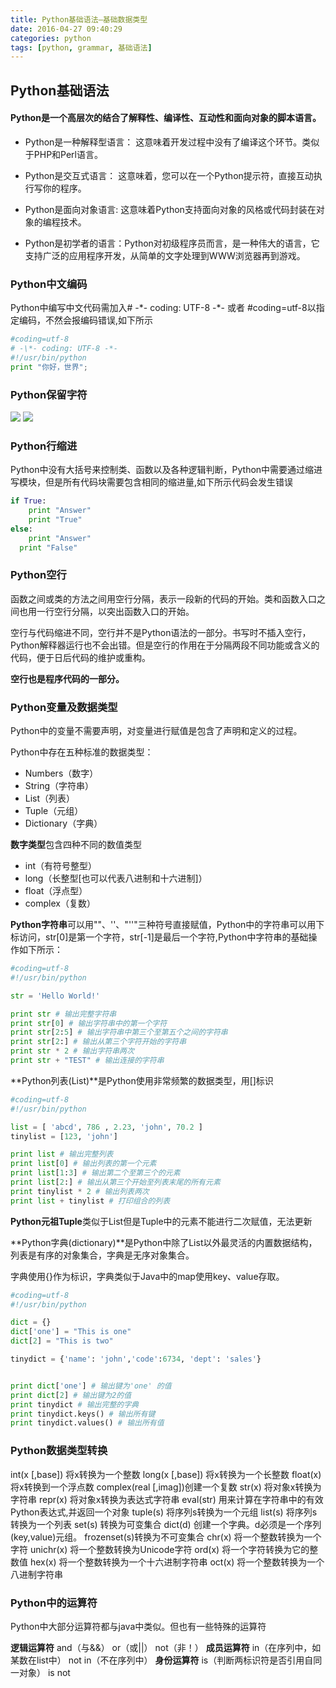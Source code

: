 ```yaml
---
title: Python基础语法—基础数据类型
date: 2016-04-27 09:40:29
categories: python
tags: [python, grammar, 基础语法]
---
```

## Python基础语法

#### Python是一个高层次的结合了解释性、编译性、互动性和面向对象的脚本语言。

- Python是一种解释型语言： 这意味着开发过程中没有了编译这个环节。类似于PHP和Perl语言。

- Python是交互式语言： 这意味着，您可以在一个Python提示符，直接互动执行写你的程序。

- Python是面向对象语言: 这意味着Python支持面向对象的风格或代码封装在对象的编程技术。

- Python是初学者的语言：Python对初级程序员而言，是一种伟大的语言，它支持广泛的应用程序开发，从简单的文字处理到WWW浏览器再到游戏。

<!-- more -->

### Python中文编码

Python中编写中文代码需加入# -\*- coding: UTF-8 -*- 或者 #coding=utf-8以指定编码，不然会报编码错误,如下所示

```Python
#coding=utf-8
# -\*- coding: UTF-8 -*-
#!/usr/bin/python
print "你好，世界";
```
### Python保留字符
![](https://static.tmaczhao.cn/images/python/python%E4%BF%9D%E7%95%99%E5%AD%97.png)
![](https://static.tmaczhao.cn/images/python/python%E4%BF%9D%E7%95%99%E5%AD%972.png)


### Python行缩进
Python中没有大括号来控制类、函数以及各种逻辑判断，Python中需要通过缩进写模块，但是所有代码块需要包含相同的缩进量,如下所示代码会发生错误
```python
if True:
    print "Answer"
    print "True"
else:
    print "Answer"
  print "False"
```

### Python空行
函数之间或类的方法之间用空行分隔，表示一段新的代码的开始。类和函数入口之间也用一行空行分隔，以突出函数入口的开始。

空行与代码缩进不同，空行并不是Python语法的一部分。书写时不插入空行，Python解释器运行也不会出错。但是空行的作用在于分隔两段不同功能或含义的代码，便于日后代码的维护或重构。

**空行也是程序代码的一部分。**

### Python变量及数据类型
Python中的变量不需要声明，对变量进行赋值是包含了声明和定义的过程。

Python中存在五种标准的数据类型：
- Numbers（数字）
- String（字符串）
- List（列表）
- Tuple（元组）
- Dictionary（字典）

**数字类型**包含四种不同的数值类型
- int（有符号整型）
- long（长整型[也可以代表八进制和十六进制]）
- float（浮点型）
- complex（复数）

**Python字符串**可以用""、''、"''"三种符号直接赋值，Python中的字符串可以用下标访问，str[0]是第一个字符，str[-1]是最后一个字符,Python中字符串的基础操作如下所示：
```Python
#coding=utf-8
#!/usr/bin/python

str = 'Hello World!'

print str # 输出完整字符串
print str[0] # 输出字符串中的第一个字符
print str[2:5] # 输出字符串中第三个至第五个之间的字符串
print str[2:] # 输出从第三个字符开始的字符串
print str * 2 # 输出字符串两次
print str + "TEST" # 输出连接的字符串
```

**Python列表(List)**是Python使用非常频繁的数据类型，用[]标识
```Python
#coding=utf-8
#!/usr/bin/python

list = [ 'abcd', 786 , 2.23, 'john', 70.2 ]
tinylist = [123, 'john']

print list # 输出完整列表
print list[0] # 输出列表的第一个元素
print list[1:3] # 输出第二个至第三个的元素
print list[2:] # 输出从第三个开始至列表末尾的所有元素
print tinylist * 2 # 输出列表两次
print list + tinylist # 打印组合的列表
```

**Python元祖Tuple**类似于List但是Tuple中的元素不能进行二次赋值，无法更新

**Python字典(dictionary)**是Python中除了List以外最灵活的内置数据结构，列表是有序的对象集合，字典是无序对象集合。

字典使用{}作为标识，字典类似于Java中的map使用key、value存取。

```Python
#coding=utf-8
#!/usr/bin/python

dict = {}
dict['one'] = "This is one"
dict[2] = "This is two"

tinydict = {'name': 'john','code':6734, 'dept': 'sales'}


print dict['one'] # 输出键为'one' 的值
print dict[2] # 输出键为2的值
print tinydict # 输出完整的字典
print tinydict.keys() # 输出所有键
print tinydict.values() # 输出所有值
```

### Python数据类型转换

int(x [,base])   将x转换为一个整数
long(x [,base])  将x转换为一个长整数
float(x)  将x转换到一个浮点数
complex(real [,imag])创建一个复数
str(x)    将对象x转换为字符串
repr(x)   将对象x转换为表达式字符串
eval(str) 用来计算在字符串中的有效Python表达式,并返回一个对象
tuple(s)  将序列s转换为一个元组
list(s)   将序列s转换为一个列表
set(s)    转换为可变集合
dict(d)   创建一个字典。d必须是一个序列 (key,value)元组。
frozenset(s)转换为不可变集合
chr(x)    将一个整数转换为一个字符
unichr(x) 将一个整数转换为Unicode字符
ord(x)    将一个字符转换为它的整数值
hex(x)    将一个整数转换为一个十六进制字符串
oct(x)    将一个整数转换为一个八进制字符串

### Python中的运算符
Python中大部分运算符都与java中类似。但也有一些特殊的运算符

**逻辑运算符** and（与&&） or（或||） not（非！）
**成员运算符** in（在序列中，如某数在list中） not in（不在序列中）
**身份运算符** is（判断两标识符是否引用自同一对象） is not
